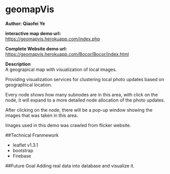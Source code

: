 # geomapVis
**Author: Qiaofei Ye**

**interactive map demo url:**<br>
https://geomapvis.herokuapp.com/index.php

**Complete Website demo url:**<br>
https://geomapvis.herokuapp.com/Bocor/Bocor/index.html


**Description**<br>
A geograpical map with visualization of local images.

Providing visualization services for clustering local photo updates based on geographical location.

Every node shows how many subnodes are in this area, with click on the node, it will expand to a more detailed node allocation of the photo updates.

After clicking on the node, there will be a pop-up window showing the images that was taken in this area.

Images used in this demo was crawled from flicker website.



##Technical Franmework

- leaflet v1.3.1
- bootstrap
- Firebase



##Future Goal
Adding real data into database and visualize it.
